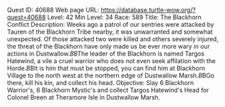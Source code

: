 Quest ID: 40688
Web page URL: https://database.turtle-wow.org/?quest=40688
Level: 42
Min Level: 34
Race: 589
Title: The Blackhorn Conflict
Description: Weeks ago a patrol of our sentries were attacked by Tauren of the Blackhorn Tribe nearby, it was unwarranted and somewhat unexpected. Of those attacked two were killed and others severely injured, the threat of the Blackhorn have only made us be ever more wary in our actions in Dustwallow.$B$BThe leader of the Blackhorn is named Targos Hatewind, a vile a cruel warrior who does not even seek affilation with the Horde.$B$BIt is him that must be stopped, you can find him at Blackhorn Village to the north west at the northern edge of Dustwallow Marsh.$B$BGo there, kill his kin, and collect his head.
Objective: Slay 6 Blackhorn Warrior's, 6 Blackhorn Mystic's and collect Targos Hatewind's Head for Colonel Breen at Theramore Isle in Dustwallow Marsh.
